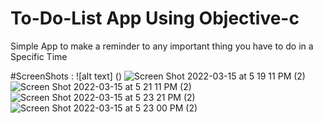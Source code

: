 # To-Do-List App Using Objective-c 
Simple App to make a reminder to any important thing you have to do in a Specific Time


#ScreenShots :
![alt text] ()
![Screen Shot 2022-03-15 at 5 19 11 PM (2)](https://user-images.githubusercontent.com/59672716/158414074-d7295acb-35af-4878-b150-aa6e3f684570.png)
![Screen Shot 2022-03-15 at 5 21 11 PM (2)](https://user-images.githubusercontent.com/59672716/158414108-790138a6-65b0-4de4-b549-dc1a6c398d16.png)
![Screen Shot 2022-03-15 at 5 23 21 PM (2)](https://user-images.githubusercontent.com/59672716/158414123-b43aead4-7366-40a3-bb1a-375dcedf8a69.png)
![Screen Shot 2022-03-15 at 5 23 00 PM (2)](https://user-images.githubusercontent.com/59672716/158414135-00c1cabd-bac0-4972-b2b5-097cd1159419.png)
